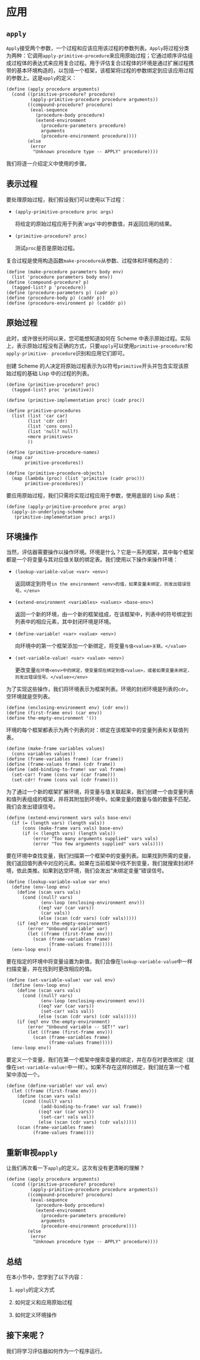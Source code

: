 # 应用

## `apply`

`Apply`接受两个参数，一个过程和应该应用该过程的参数列表。`Apply`将过程分类为两种：它调用`apply-primitive-procedure`来应用原始过程；它通过顺序评估组成过程体的表达式来应用复合过程。用于评估复合过程体的环境是通过扩展过程携带的基本环境构造的，以包括一个框架，该框架将过程的参数绑定到应该应用过程的参数上。这是`apply`的定义：

```
(define (apply procedure arguments)
  (cond ((primitive-procedure? procedure)
         (apply-primitive-procedure procedure arguments))
        ((compound-procedure? procedure)
         (eval-sequence
           (procedure-body procedure)
           (extend-environment
             (procedure-parameters procedure)
             arguments
             (procedure-environment procedure))))
        (else
         (error
          "Unknown procedure type -- APPLY" procedure)))) 
```

我们将逐一介绍定义中使用的步骤。

## 表示过程

要处理原始过程，我们假设我们可以使用以下过程：

+   `(apply-primitive-procedure proc args)`

    将给定的原始过程应用于列表'args'中的参数值，并返回应用的结果。

+   `(primitive-procedure? proc)`

    测试`proc`是否是原始过程。

复合过程是使用构造函数`make-procedure`从参数、过程体和环境构造的：

```
(define (make-procedure parameters body env)
  (list 'procedure parameters body env))
(define (compound-procedure? p)
  (tagged-list? p 'procedure))
(define (procedure-parameters p) (cadr p))
(define (procedure-body p) (caddr p))
(define (procedure-environment p) (cadddr p)) 
```

## 原始过程

此时，或许很长时间以来，您可能想知道如何在 Scheme 中表示原始过程。实际上，表示原始过程没有正确的方式，只要`apply`可以使用`primitive-procedure?`和`apply-primitive- procedure`识别和应用它们即可。

创建 Scheme 的人决定将原始过程表示为以符号`primitive`开头并包含实现该原始过程的基础 Lisp 中的过程的列表。

```
(define (primitive-procedure? proc)
  (tagged-list? proc 'primitive))

(define (primitive-implementation proc) (cadr proc))

(define primitive-procedures
  (list (list 'car car)
        (list 'cdr cdr)
        (list 'cons cons)
        (list 'null? null?)
        <more primitives>
        ))

(define (primitive-procedure-names)
  (map car
       primitive-procedures))

(define (primitive-procedure-objects)
  (map (lambda (proc) (list 'primitive (cadr proc)))
       primitive-procedures)) 
```

要应用原始过程，我们只需将实现过程应用于参数，使用底层的 Lisp 系统：

```
(define (apply-primitive-procedure proc args)
  (apply-in-underlying-scheme
   (primitive-implementation proc) args)) 
```

## 环境操作

当然，评估器需要操作以操作环境。环境是什么？它是一系列框架，其中每个框架都是一个将变量与其对应值关联的绑定表。我们使用以下操作来操作环境：

+   `(lookup-variable-value <var> <env>)`

    返回绑定到符号`in the environment <env>的值，如果变量未绑定，则发出错误信号。</env>`

+   `(extend-environment <variables> <values> <base-env>)`

    返回一个新的环境，由一个新的框架组成，在该框架中，列表<variables>中的符号绑定到列表<values>中的相应元素，其中封闭环境是环境<base-env>。</base-env></values></variables>

+   `(define-variable! <var> <value> <env>)`

    向环境<env>中的第一个框架添加一个新绑定，将变量`与值<value>关联。</value>`</env>

+   `(set-variable-value! <var> <value> <env>)`

    更改变量`在环境<env>中的绑定，使变量现在绑定到值<value>，或者如果变量未绑定，则发出错误信号。</value></env>`

为了实现这些操作，我们将环境表示为框架列表。环境的封闭环境是列表的`cdr`。空环境就是空列表。

```
(define (enclosing-environment env) (cdr env))
(define (first-frame env) (car env))
(define the-empty-environment '()) 
```

环境的每个框架都表示为两个列表的对：绑定在该框架中的变量列表和关联值列表。

```
(define (make-frame variables values)
  (cons variables values))
(define (frame-variables frame) (car frame))
(define (frame-values frame) (cdr frame))
(define (add-binding-to-frame! var val frame)
  (set-car! frame (cons var (car frame)))
  (set-cdr! frame (cons val (cdr frame)))) 
```

为了通过一个新的框架扩展环境，将变量与值关联起来，我们创建一个由变量列表和值列表组成的框架，并将其附加到环境中。如果变量的数量与值的数量不匹配，我们会发出错误信号。

```
(define (extend-environment vars vals base-env)
  (if (= (length vars) (length vals))
      (cons (make-frame vars vals) base-env)
      (if (< (length vars) (length vals))
          (error "Too many arguments supplied" vars vals)
          (error "Too few arguments supplied" vars vals)))) 
```

要在环境中查找变量，我们扫描第一个框架中的变量列表。如果找到所需的变量，我们返回值列表中对应的元素。如果在当前框架中找不到变量，我们就搜索封闭环境，依此类推。如果到达空环境，我们会发出“未绑定变量”错误信号。

```
(define (lookup-variable-value var env)
  (define (env-loop env)
    (define (scan vars vals)
      (cond ((null? vars)
             (env-loop (enclosing-environment env)))
            ((eq? var (car vars))
             (car vals))
            (else (scan (cdr vars) (cdr vals)))))
    (if (eq? env the-empty-environment)
        (error "Unbound variable" var)
        (let ((frame (first-frame env)))
          (scan (frame-variables frame)
                (frame-values frame)))))
  (env-loop env)) 
```

要在指定的环境中将变量设置为新值，我们会像在`lookup-variable-value`中一样扫描变量，并在找到时更改相应的值。

```
(define (set-variable-value! var val env)
  (define (env-loop env)
    (define (scan vars vals)
      (cond ((null? vars)
             (env-loop (enclosing-environment env)))
            ((eq? var (car vars))
             (set-car! vals val))
            (else (scan (cdr vars) (cdr vals)))))
    (if (eq? env the-empty-environment)
        (error "Unbound variable -- SET!" var)
        (let ((frame (first-frame env)))
          (scan (frame-variables frame)
                (frame-values frame)))))
  (env-loop env)) 
```

要定义一个变量，我们在第一个框架中搜索变量的绑定，并在存在时更改绑定（就像在`set-variable-value!`中一样）。如果不存在这样的绑定，我们就在第一个框架中添加一个。

```
(define (define-variable! var val env)
  (let ((frame (first-frame env)))
    (define (scan vars vals)
      (cond ((null? vars)
             (add-binding-to-frame! var val frame))
            ((eq? var (car vars))
             (set-car! vals val))
            (else (scan (cdr vars) (cdr vals)))))
    (scan (frame-variables frame)
          (frame-values frame)))) 
```

## 重新审视`apply`

让我们再次看一下`apply`的定义。这次有没有更清晰的理解？

```
(define (apply procedure arguments)
  (cond ((primitive-procedure? procedure)
         (apply-primitive-procedure procedure arguments))
        ((compound-procedure? procedure)
         (eval-sequence
           (procedure-body procedure)
           (extend-environment
             (procedure-parameters procedure)
             arguments
             (procedure-environment procedure))))
        (else
         (error
          "Unknown procedure type -- APPLY" procedure)))) 
```

## 总结

在本小节中，您学到了以下内容：

1.  `apply`的定义方式

1.  如何定义和应用原始过程

1.  如何定义环境操作

## 接下来呢？

我们将学习评估器如何作为一个程序运行。
